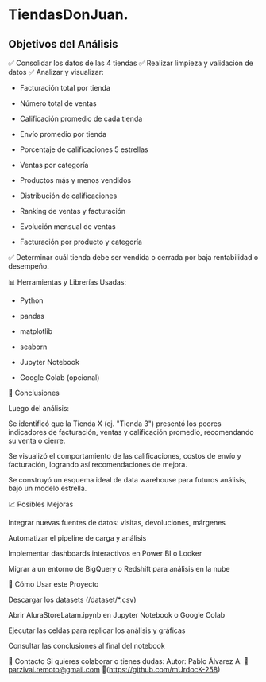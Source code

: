 # TiendasDonJuan.

## Objetivos del Análisis
✅ Consolidar los datos de las 4 tiendas
✅ Realizar limpieza y validación de datos
✅ Analizar y visualizar:

- Facturación total por tienda

- Número total de ventas

- Calificación promedio de cada tienda

- Envío promedio por tienda

- Porcentaje de calificaciones 5 estrellas

- Ventas por categoría

- Productos más y menos vendidos

- Distribución de calificaciones

- Ranking de ventas y facturación

- Evolución mensual de ventas

- Facturación por producto y categoría

✅ Determinar cuál tienda debe ser vendida o cerrada por baja rentabilidad o desempeño.

📊 Herramientas y Librerías Usadas:

- Python

- pandas

- matplotlib

- seaborn

- Jupyter Notebook

- Google Colab (opcional)

📌 Conclusiones

Luego del análisis:

Se identificó que la Tienda X (ej. "Tienda 3") presentó los peores indicadores de facturación, ventas y calificación promedio, recomendando su venta o cierre.

Se visualizó el comportamiento de las calificaciones, costos de envío y facturación, logrando así recomendaciones de mejora.

Se construyó un esquema ideal de data warehouse para futuros análisis, bajo un modelo estrella.

📈 Posibles Mejoras

Integrar nuevas fuentes de datos: visitas, devoluciones, márgenes

Automatizar el pipeline de carga y análisis

Implementar dashboards interactivos en Power BI o Looker

Migrar a un entorno de BigQuery o Redshift para análisis en la nube

🚀 Cómo Usar este Proyecto

Descargar los datasets (/dataset/*.csv)

Abrir AluraStoreLatam.ipynb en Jupyter Notebook o Google Colab

Ejecutar las celdas para replicar los análisis y gráficas

Consultar las conclusiones al final del notebook

📧 Contacto
Si quieres colaborar o tienes dudas: Autor: Pablo Álvarez A.
📩 parzival.remoto@gmail.com
🔗(https://github.com/mUrdocK-258)
